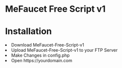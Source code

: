 # MeFaucet Free Script v1
# Installation
<li>Download MeFaucet-Free-Script-v1</li>
<li>Upload MeFaucet-Free-Script-v1 to your FTP Server</li>
<li>Make Changes in config.php</li>
<li>Open https://yourdomain.com</li>

